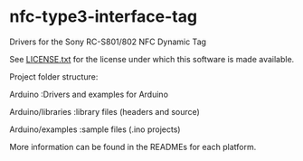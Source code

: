nfc-type3-interface-tag
=======================

Drivers for the Sony RC-S801/802 NFC Dynamic Tag

See [LICENSE.txt](LICENSE.TXT) for the license under which this software is made available.

Project folder structure:

Arduino				:Drivers and examples for Arduino

Arduino/libraries	:library files (headers and source)

Arduino/examples	:sample files (.ino projects)

More information can be found in the READMEs for each platform.

